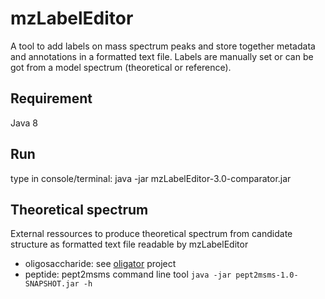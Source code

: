# mzLabelEditor
A tool to add labels on mass spectrum peaks and store together metadata and annotations in a formatted text file. Labels are manually set or can be got from a model spectrum (theoretical or reference).

## Requirement

Java 8

## Run

type in console/terminal:
java -jar mzLabelEditor-3.0-comparator.jar

##  Theoretical spectrum
External ressources to produce theoretical spectrum from candidate structure as formatted text file readable by mzLabelEditor

* oligosaccharide: see [oligator](https://github.com/vlollier/oligator) project
* peptide: pept2msms command line tool `java -jar pept2msms-1.0-SNAPSHOT.jar -h`

